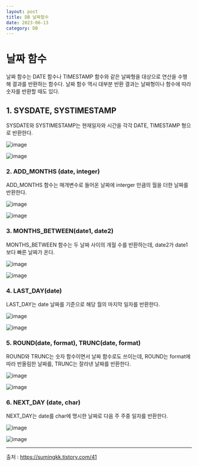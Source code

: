 ```yaml
---
layout: post
title: DB 날짜함수
date: 2023-06-13
category: DB
---
```



# 날짜 함수

날짜 함수는 DATE 함수나 TIMESTAMP 함수와 같은 날짜형을 대상으로 연산을 수행해 결과를 반환하는 함수다. 날짜 함수 역시 대부분 반환 결과는 날짜형이나 함수에 따라 숫자를 반환할 때도 있다.


## 1. SYSDATE, SYSTIMESTAMP

SYSDATE와 SYSTIMESTAMP는 현재일자와 시간을 각각 DATE, TIMESTAMP 형으로 반환한다.


![image](https://github.com/eosl1009/eosl1009.github.io/assets/49154210/704c8a37-2f31-4a11-97ff-c438d611df95)


![image](https://github.com/eosl1009/eosl1009.github.io/assets/49154210/d7648b5a-bb3f-48af-8f91-c261f2198dde)



### 2. ADD_MONTHS (date, integer)

ADD_MONTHS 함수는 매개변수로 들어온 날짜에 interger 만큼의 월을 더한 날짜를 반환한다.


![image](https://github.com/eosl1009/eosl1009.github.io/assets/49154210/5622c379-f303-49ba-9419-ffb25773c126)


![image](https://github.com/eosl1009/eosl1009.github.io/assets/49154210/7a1421f1-fb83-4598-aace-747b5457e005)


### 3. MONTHS_BETWEEN(date1, date2)

MONTHS_BETWEEN 함수는 두 날짜 사이의 개월 수를 반환하는데, date2가 date1보다 빠른 날짜가 온다.


![image](https://github.com/eosl1009/eosl1009.github.io/assets/49154210/b2066872-ccb3-4a66-a1d9-3e8f9e2dc719)


![image](https://github.com/eosl1009/eosl1009.github.io/assets/49154210/fc82996e-a539-48d7-8508-d4ec7a054f5e)


### 4. LAST_DAY(date)

LAST_DAY는 date 날짜를 기준으로 해당 월의 마지막 일자를 반환한다.


![image](https://github.com/eosl1009/eosl1009.github.io/assets/49154210/5d3f7385-f8de-47a3-b109-c71dcb69477b)


![image](https://github.com/eosl1009/eosl1009.github.io/assets/49154210/011949be-0e7f-4012-a211-16ee6f6a854f)


### 5. ROUND(date, format), TRUNC(date, format)

ROUND와 TRUNC는 숫자 함수이면서 날짜 함수로도 쓰이는데, ROUND는 format에 따라 반올림한 날짜를, TRUNC는 잘라낸 날짜를 반환한다.


![image](https://github.com/eosl1009/eosl1009.github.io/assets/49154210/a1edce64-8757-47f9-bb1a-122e072285b4)


![image](https://github.com/eosl1009/eosl1009.github.io/assets/49154210/0962639e-a303-4286-a931-2b477b201b8e)


### 6. NEXT_DAY (date, char)

NEXT_DAY는 date를 char에 명시한 날짜로 다음 주 주중 일자를 반환한다.


![image](https://github.com/eosl1009/eosl1009.github.io/assets/49154210/5f49aac9-af10-4d88-8a86-632be3b52b46)


![image](https://github.com/eosl1009/eosl1009.github.io/assets/49154210/28521a05-5c44-4896-8a14-0931f8c75d93)


------------------------

출처 : <https://sumingkk.tistory.com/41>
